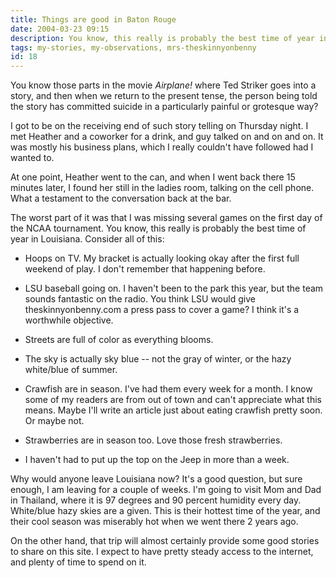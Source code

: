 ```yaml
---
title: Things are good in Baton Rouge
date: 2004-03-23 09:15
description: You know, this really is probably the best time of year in Louisiana.  Consider all of this:
tags: my-stories, my-observations, mrs-theskinnyonbenny
id: 18
---
```

You know those parts in the movie *Airplane!* where Ted Striker goes into a story, and then when we return to the present tense, the person being told the story has committed suicide in a particularly painful or grotesque way?

I got to be on the receiving end of such story telling on Thursday night.  I met Heather and a coworker for a drink, and guy talked on and on and on.  It was mostly his business plans, which I really couldn't have followed had I wanted to.

At one point, Heather went to the can, and when I went back there 15 minutes later, I found her still in the ladies room, talking on the cell phone.  What a testament to the conversation back at the bar.

The worst part of it was that I was missing several games on the first day of the NCAA tournament.  You know, this really is probably the best time of year in Louisiana.  Consider all of this:

- Hoops on TV.  My bracket is actually looking okay after the first full weekend of play.  I don't remember that happening before.

- LSU baseball going on.  I haven't been to the park this year, but the team sounds fantastic on the radio.  You think LSU would give theskinnyonbenny.com a press pass to cover a game?  I think it's a worthwhile objective.

- Streets are full of color as everything blooms.

- The sky is actually sky blue -- not the gray of winter, or the hazy white/blue of summer.

- Crawfish are in season.  I've had them every week for a month.  I know some of my readers are from out of town and can't appreciate what this means.  Maybe I'll write an article just about eating crawfish pretty soon.  Or maybe not.

- Strawberries are in season too.  Love those fresh strawberries.

- I haven't had to put up the top on the Jeep in more than a week.

Why would anyone leave Louisiana now?  It's a good question, but sure enough, I am leaving for a couple of weeks.  I'm going to visit Mom and Dad in Thailand, where it is 97 degrees and 90 percent humidity every day.  White/blue hazy skies are a given.  This is their hottest time of the year, and their cool season was miserably hot when we went there 2 years ago.  

On the other hand, that trip will almost certainly provide some good stories to share on this site.  I expect to have pretty steady access to the internet, and plenty of time to spend on it.